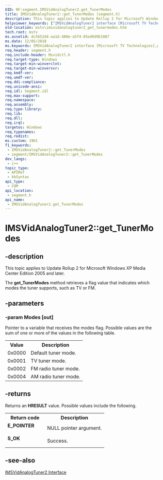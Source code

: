 ```yaml
---
UID: NF:segment.IMSVidAnalogTuner2.get_TunerModes
title: IMSVidAnalogTuner2::get_TunerModes (segment.h)
description: This topic applies to Update Rollup 2 for Microsoft Windows XP Media Center Edition 2005 and later.
helpviewer_keywords: ["IMSVidAnalogTuner2 interface [Microsoft TV Technologies]","get_TunerModes method","IMSVidAnalogTuner2.get_TunerModes","IMSVidAnalogTuner2::get_TunerModes","IMSVidAnalogTuner2getTunerModes","get_TunerModes","get_TunerModes method [Microsoft TV Technologies]","get_TunerModes method [Microsoft TV Technologies]","IMSVidAnalogTuner2 interface","mstv.imsvidanalogtuner2_get_tunermodes","segment/IMSVidAnalogTuner2::get_TunerModes"]
old-location: mstv\imsvidanalogtuner2_get_tunermodes.htm
tech.root: mstv
ms.assetid: dc5652d4-aa1d-480e-a5f4-05ed9d9b1887
ms.date: 12/05/2018
ms.keywords: IMSVidAnalogTuner2 interface [Microsoft TV Technologies],get_TunerModes method, IMSVidAnalogTuner2.get_TunerModes, IMSVidAnalogTuner2::get_TunerModes, IMSVidAnalogTuner2getTunerModes, get_TunerModes, get_TunerModes method [Microsoft TV Technologies], get_TunerModes method [Microsoft TV Technologies],IMSVidAnalogTuner2 interface, mstv.imsvidanalogtuner2_get_tunermodes, segment/IMSVidAnalogTuner2::get_TunerModes
req.header: segment.h
req.include-header: Msvidctl.h
req.target-type: Windows
req.target-min-winverclnt: 
req.target-min-winversvr: 
req.kmdf-ver: 
req.umdf-ver: 
req.ddi-compliance: 
req.unicode-ansi: 
req.idl: Segment.idl
req.max-support: 
req.namespace: 
req.assembly: 
req.type-library: 
req.lib: 
req.dll: 
req.irql: 
targetos: Windows
req.typenames: 
req.redist: 
ms.custom: 19H1
f1_keywords:
 - IMSVidAnalogTuner2::get_TunerModes
 - segment/IMSVidAnalogTuner2::get_TunerModes
dev_langs:
 - c++
topic_type:
 - APIRef
 - kbSyntax
api_type:
 - COM
api_location:
 - segment.h
api_name:
 - IMSVidAnalogTuner2.get_TunerModes
---
```


# IMSVidAnalogTuner2::get_TunerModes


## -description

This topic applies to Update Rollup 2 for Microsoft Windows XP Media Center Edition 2005 and later.
        



The <b>get_TunerModes</b> method retrieves a flag value that indicates which modes the tuner supports, such as TV or FM.

## -parameters

### -param Modes [out]

Pointer to a variable that receives the modes flag. Possible values are the sum of one or more of the values in the following table.

<table>
<tr>
<th>Value
                </th>
<th>Description
                </th>
</tr>
<tr>
<td>0x0000</td>
<td>Default tuner mode.</td>
</tr>
<tr>
<td>0x0001</td>
<td>TV tuner mode.</td>
</tr>
<tr>
<td>0x0002</td>
<td>FM radio tuner mode.</td>
</tr>
<tr>
<td>0x0004</td>
<td>AM radio tuner mode.</td>
</tr>
</table>

## -returns

Returns an <b>HRESULT</b> value. Possible values include the following.

<table>
<tr>
<th>Return code</th>
<th>Description</th>
</tr>
<tr>
<td width="40%">
<dl>
<dt><b>E_POINTER</b></dt>
</dl>
</td>
<td width="60%">
NULL pointer argument.

</td>
</tr>
<tr>
<td width="40%">
<dl>
<dt><b>S_OK</b></dt>
</dl>
</td>
<td width="60%">
Success.

</td>
</tr>
</table>

## -see-also

<a href="https://docs.microsoft.com/windows/desktop/api/segment/nn-segment-imsvidanalogtuner2">IMSVidAnalogTuner2 Interface</a>

